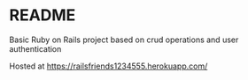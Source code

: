 # README


Basic Ruby on Rails project based on crud operations and user authentication

Hosted at <a href="https://railsfriends1234555.herokuapp.com/" target="_blank">https://railsfriends1234555.herokuapp.com/</a>

<!-- This README would normally document whatever steps are necessary to get the
application up and running.

Things you may want to cover:

* Ruby version

* System dependencies

* Configuration

* Database creation

* Database initialization

* How to run the test suite

* Services (job queues, cache servers, search engines, etc.)

* Deployment instructions

* ... -->
